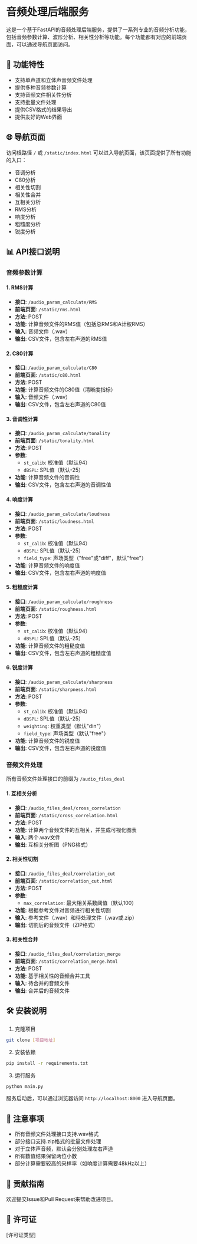 # 音频处理后端服务

这是一个基于FastAPI的音频处理后端服务，提供了一系列专业的音频分析功能，包括音频参数计算、波形分析、相关性分析等功能。每个功能都有对应的前端页面，可以通过导航页面访问。

## 🚀 功能特性

- 支持单声道和立体声音频文件处理
- 提供多种音频参数计算
- 支持音频文件相关性分析
- 支持批量文件处理
- 提供CSV格式的结果导出
- 提供友好的Web界面

## 🌐 导航页面

访问根路径 `/` 或 `/static/index.html` 可以进入导航页面，该页面提供了所有功能的入口：

- 音调分析
- C80分析
- 相关性切割
- 相关性合并
- 互相关分析
- RMS分析
- 响度分析
- 粗糙度分析
- 锐度分析

## 📊 API接口说明

### 音频参数计算

#### 1. RMS计算
- **接口**: `/audio_param_calculate/RMS`
- **前端页面**: `/static/rms.html`
- **方法**: POST
- **功能**: 计算音频文件的RMS值（包括总RMS和A计权RMS）
- **输入**: 音频文件（.wav）
- **输出**: CSV文件，包含左右声道的RMS值

#### 2. C80计算
- **接口**: `/audio_param_calculate/C80`
- **前端页面**: `/static/c80.html`
- **方法**: POST
- **功能**: 计算音频文件的C80值（清晰度指标）
- **输入**: 音频文件（.wav）
- **输出**: CSV文件，包含左右声道的C80值

#### 3. 音调性计算
- **接口**: `/audio_param_calculate/tonality`
- **前端页面**: `/static/tonality.html`
- **方法**: POST
- **参数**:
  - `st_calib`: 校准值（默认94）
  - `dBSPL`: SPL值（默认-25）
- **功能**: 计算音频文件的音调性
- **输出**: CSV文件，包含左右声道的音调性值

#### 4. 响度计算
- **接口**: `/audio_param_calculate/loudness`
- **前端页面**: `/static/loudness.html`
- **方法**: POST
- **参数**:
  - `st_calib`: 校准值（默认94）
  - `dBSPL`: SPL值（默认-25）
  - `field_type`: 声场类型（"free"或"diff"，默认"free"）
- **功能**: 计算音频文件的响度值
- **输出**: CSV文件，包含左右声道的响度值

#### 5. 粗糙度计算
- **接口**: `/audio_param_calculate/roughness`
- **前端页面**: `/static/roughness.html`
- **方法**: POST
- **参数**:
  - `st_calib`: 校准值（默认94）
  - `dBSPL`: SPL值（默认-25）
- **功能**: 计算音频文件的粗糙度值
- **输出**: CSV文件，包含左右声道的粗糙度值

#### 6. 锐度计算
- **接口**: `/audio_param_calculate/sharpness`
- **前端页面**: `/static/sharpness.html`
- **方法**: POST
- **参数**:
  - `st_calib`: 校准值（默认94）
  - `dBSPL`: SPL值（默认-25）
  - `weighting`: 权重类型（默认"din"）
  - `field_type`: 声场类型（默认"free"）
- **功能**: 计算音频文件的锐度值
- **输出**: CSV文件，包含左右声道的锐度值

### 音频文件处理

所有音频文件处理接口的前缀为 `/audio_files_deal`

#### 1. 互相关分析
- **接口**: `/audio_files_deal/cross_correlation`
- **前端页面**: `/static/cross_correlation.html`
- **方法**: POST
- **功能**: 计算两个音频文件的互相关，并生成可视化图表
- **输入**: 两个.wav文件
- **输出**: 互相关分析图（PNG格式）

#### 2. 相关性切割
- **接口**: `/audio_files_deal/correlation_cut`
- **前端页面**: `/static/correlation_cut.html`
- **方法**: POST
- **参数**:
  - `max_correlation`: 最大相关系数阈值（默认100）
- **功能**: 根据参考文件对音频进行相关性切割
- **输入**: 参考文件（.wav）和待处理文件（.wav或.zip）
- **输出**: 切割后的音频文件（ZIP格式）

#### 3. 相关性合并
- **接口**: `/audio_files_deal/correlation_merge`
- **前端页面**: `/static/correlation_merge.html`
- **方法**: POST
- **功能**: 基于相关性的音频合并工具
- **输入**: 待合并的音频文件
- **输出**: 合并后的音频文件

## 🛠️ 安装说明

1. 克隆项目
```bash
git clone [项目地址]
```

2. 安装依赖
```bash
pip install -r requirements.txt
```

3. 运行服务
```bash
python main.py
```

服务启动后，可以通过浏览器访问 `http://localhost:8000` 进入导航页面。

## 📝 注意事项

- 所有音频文件处理接口支持.wav格式
- 部分接口支持.zip格式的批量文件处理
- 对于立体声音频，默认会分别处理左右声道
- 所有数值结果保留两位小数
- 部分计算需要较高的采样率（如响度计算需要48kHz以上）

## 🤝 贡献指南

欢迎提交Issue和Pull Request来帮助改进项目。

## 📄 许可证

[许可证类型]
